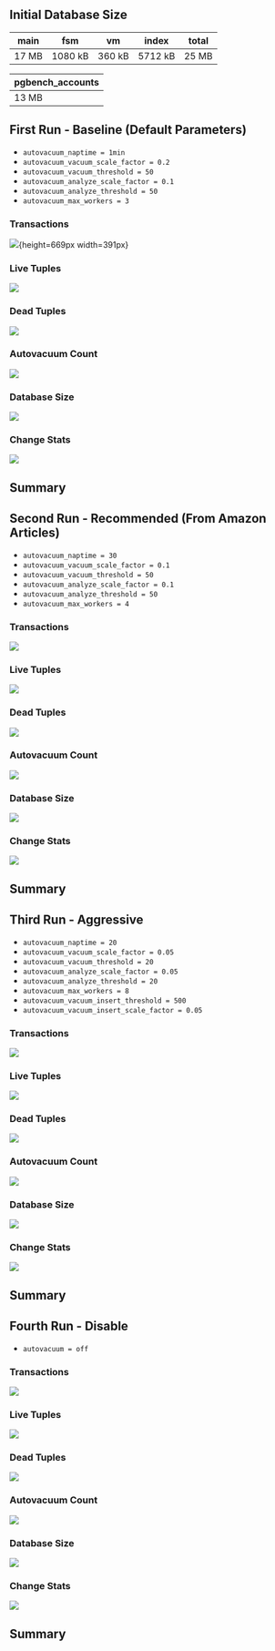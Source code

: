 
## Initial Database Size

|main   |   fsm   |   vm   |  index  | total
|-------|---------|--------|---------|-------
|17 MB  | 1080 kB | 360 kB | 5712 kB | 25 MB

|pgbench_accounts|
|----------------|
|13 MB           |

## First Run - Baseline (Default Parameters)
- `autovacuum_naptime = 1min`
- `autovacuum_vacuum_scale_factor = 0.2`
- `autovacuum_vacuum_threshold = 50`
- `autovacuum_analyze_scale_factor = 0.1`
- `autovacuum_analyze_threshold = 50`
- `autovacuum_max_workers = 3`

### Transactions
![](./images/baseline/transactions.png){height=669px width=391px}
### Live Tuples
![](./images/baseline/live_tuples.png)
### Dead Tuples
![](./images/baseline/dead_tuples.png)
### Autovacuum Count
![](./images/baseline/autovacuum_count.png)
### Database Size
![](./images/baseline/database_size.png)
### Change Stats
![](./images/baseline/change_stats.png)

## Summary


## Second Run - Recommended (From Amazon Articles)
- `autovacuum_naptime = 30`
- `autovacuum_vacuum_scale_factor = 0.1`
- `autovacuum_vacuum_threshold = 50`
- `autovacuum_analyze_scale_factor = 0.1`
- `autovacuum_analyze_threshold = 50`
- `autovacuum_max_workers = 4`

### Transactions
![](./images/recommended/transactions.png)
### Live Tuples
![](./images/recommended/live_tuples.png)
### Dead Tuples
![](./images/recommended/dead_tuples.png)
### Autovacuum Count
![](./images/recommended/autovacuum_count.png)
### Database Size
![](./images/recommended/database_size.png)
### Change Stats
![](./images/recommended/change_stats.png)

## Summary


## Third Run - Aggressive
- `autovacuum_naptime = 20`
- `autovacuum_vacuum_scale_factor = 0.05`
- `autovacuum_vacuum_threshold = 20`
- `autovacuum_analyze_scale_factor = 0.05`
- `autovacuum_analyze_threshold = 20`
- `autovacuum_max_workers = 8`
- `autovacuum_vacuum_insert_threshold = 500`
- `autovacuum_vacuum_insert_scale_factor = 0.05`

### Transactions
![](./images/aggressive/transactions.png)
### Live Tuples
![](./images/aggressive/live_tuples.png)
### Dead Tuples
![](./images/aggressive/dead_tuples.png)
### Autovacuum Count
![](./images/aggressive/autovacuum_count.png)
### Database Size
![](./images/aggressive/database_size.png)
### Change Stats
![](./images/aggressive/change_stats.png)

## Summary

## Fourth Run - Disable
- `autovacuum = off`

### Transactions
![](./images/disabled/transactions.png)
### Live Tuples
![](./images/disabled/live_tuples.png)
### Dead Tuples
![](./images/disabled/dead_tuples.png)
### Autovacuum Count
![](./images/disabled/autovacuum_count.png)
### Database Size
![](./images/disabled/database_size.png)
### Change Stats
![](./images/disabled/change_stats.png)

## Summary